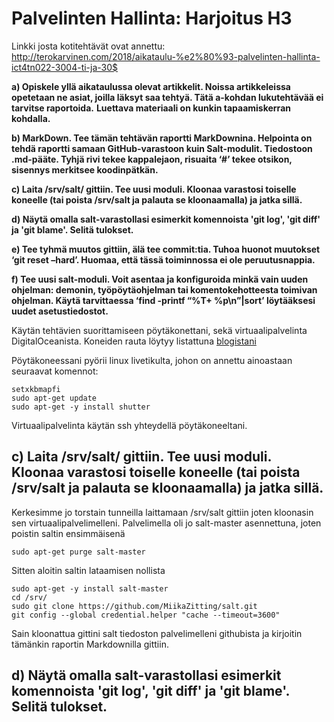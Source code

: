 # Palvelinten Hallinta: Harjoitus H3

Linkki josta kotitehtävät ovat annettu: http://terokarvinen.com/2018/aikataulu-%e2%80%93-palvelinten-hallinta-ict4tn022-3004-ti-ja-30$

**a) Opiskele yllä aikataulussa olevat artikkelit. Noissa artikkeleissa opetetaan ne asiat, joilla läksyt saa tehtyä. Tätä a-kohdan lukutehtävää ei tarvitse raportoida.** 
**Luettava materiaali on kunkin tapaamiskerran kohdalla.**

**b) MarkDown. Tee tämän tehtävän raportti MarkDownina. Helpointa on tehdä raportti samaan GitHub-varastoon kuin Salt-modulit. Tiedostoon .md-pääte.
Tyhjä rivi tekee kappalejaon, risuaita ‘#’ tekee otsikon, sisennys merkitsee koodinpätkän.**

**c) Laita /srv/salt/ gittiin. Tee uusi moduli. Kloonaa varastosi toiselle koneelle (tai poista /srv/salt ja palauta se kloonaamalla) ja jatka sillä.**

**d) Näytä omalla salt-varastollasi esimerkit komennoista 'git log', 'git diff' ja 'git blame'. Selitä tulokset.**

**e) Tee tyhmä muutos gittiin, älä tee commit:tia. Tuhoa huonot muutokset ‘git reset –hard’. Huomaa, että tässä toiminnossa ei ole peruutusnappia.**

**f) Tee uusi salt-moduli. Voit asentaa ja konfiguroida minkä vain uuden ohjelman: demonin, työpöytäohjelman tai komentokehotteesta toimivan ohjelman.
Käytä tarvittaessa ‘find -printf “%T+ %p\n”|sort’ löytääksesi uudet asetustiedostot.**

Käytän tehtävien suorittamiseen pöytäkonettani, sekä virtuaalipalvelinta DigitalOceanista. Koneiden rauta löytyy listattuna [blogistani](https://miikazitting.wordpress.com/2018/10/30/palvelinten-hallinta-viikko-1/)

Pöytäkoneessani pyörii linux livetikulta, johon on annettu ainoastaan seuraavat komennot:

	setxkbmapfi
	sudo apt-get update
	sudo apt-get -y install shutter

Virtuaalipalvelinta käytän ssh yhteydellä pöytäkoneeltani.

## c) Laita /srv/salt/ gittiin. Tee uusi moduli. Kloonaa varastosi toiselle koneelle (tai poista /srv/salt ja palauta se kloonaamalla) ja jatka sillä.

Kerkesimme jo torstain tunneilla laittamaan /srv/salt gittiin joten kloonasin sen virtuaalipalvelimelleni.
Palvelimella oli jo salt-master asennettuna, joten poistin saltin ensimmäisenä
	
	sudo apt-get purge salt-master 

Sitten aloitin saltin lataamisen nollista

	sudo apt-get -y install salt-master
	cd /srv/
	sudo git clone https://github.com/MiikaZitting/salt.git
	git config --global credential.helper "cache --timeout=3600"

Sain kloonattua gittini salt tiedoston palvelimelleni githubista ja kirjoitin tämänkin raportin Markdownilla gittiin.



## d) Näytä omalla salt-varastollasi esimerkit komennoista 'git log', 'git diff' ja 'git blame'. Selitä tulokset.


